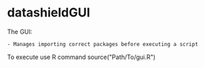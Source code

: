 datashieldGUI
=============

The GUI:

	- Manages importing correct packages before executing a script

To execute use R command source("Path/To/gui.R")
